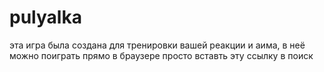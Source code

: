 # pulyalka
эта игра была создана для тренировки вашей реакции и аима, в неё можно поиграть прямо в браузере просто вставть эту ссылку в поиск
